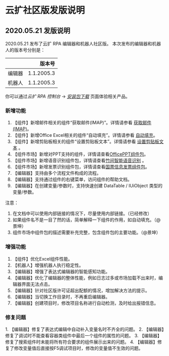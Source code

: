 # 云扩社区版发版说明

## 2020.05.21 发版说明

2020.05.21 发布了云扩 RPA 编辑器和机器人社区版。
本次发布的编辑器和机器人的版本号分别是：

|         | 版本号      |
| -----:  | -----:     |
| 编辑器   | 1.1.2005.3 |
| 机器人   | 1.1.2005.3 |

你可以通过*云扩 RPA 控制台* -> [*安装包下载*](https://console.encoo.com/#/download) 页面体验相关产品。

### 新增功能
1. 【组件】新增邮件相关的组件“获取邮件(IMAP)”。详情请参看 [获取邮件(IMAP)](Activities/AppAutomation/Mail/GetMailIMAP.md)。
2. 【组件】新增Office Excel相关的组件“自动填充”。详情请参看 [自动填充](Activities/AppAutomation/OfficeExcel/AutoFillRange.md)。
3. 【组件】新增剪贴板相关的组件“设置剪贴板文本”。详情请参看 [设置剪贴板文本](Activities/System/SetContentsToClipboard.md) 。
4. 【组件市场】新增对PPT支持的组件，详情请查看[OfficePPT组件包](https://marketplace.encoo.com/#/activity/detail?packageId=Encootech.OfficePPT)。
5. 【组件市场】新增语音识别组件包，详情请查看[竹间智能语音识别](https://marketplace.encoo.com/#/activity/detail?packageId=Emotibot) 。
6. 【组件市场】新增发票识别组件包，详情请查看[国票信息发票组件包](https://marketplace.encoo.com/#/activity/detail?packageId=NationalEBill)。
7. 【编辑器】支持由多个流程文件构成的流程。
8. 【编辑器】支持通过组件的右键菜单，访问组件的帮助文档。
9. 【编辑器】在创建变量/参数时，支持快速创建 DataTable / IUiObject 类型的变量/参数。

注意：
1. 在文档中可以使用内部链接的情况下，尽量使用内部链接。（已经修改）
2. 如果组件名不是一目了然的话，简单解释一下组件的作用，如自动填充。（@景坤）
3. 组件市场中组件包的描述需要补充完整，包含组件包的主要功能。（@景坤）


### 增强功能
1. 【组件】优化Excel组件性能。
1. 【机器人】增强机器人执行稳定性。
1. 【编辑器】增强了表达式编辑器的智能感知功能。
1. 【编辑器】优化了编辑器的整体性能，例如日志过多或市场加载不出来时，编辑器界面无法点击。
1. 【编辑器】针对社区版许可证超出配额的情况，增加解决方法的提示。
1. 【编辑器】当切换工作目录时，不再重启编辑器。
1. 【编辑器】创建项目时，修改项目名称进行自动检测，及时给出报错信息。


### 修复问题

1. 【编辑器】修复了表达式编辑中自动补入变量名时不齐全的问题。
2. 【编辑器】修复了调试时不能查看容器类组件中最后一个组件的属性的问题。
3. 【编辑器】修复了搜索组件时未能将所有符合要求的组件展示出来的问题。
4. 【编辑器】修复了修改变量值后直接按F5调试项目时，修改的变量值不生效的问题。
